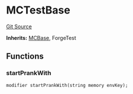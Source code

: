 # MCTestBase
[Git Source](https://github.com/metacontract/mc/blob/c3fc2b414d37afc92bb1cf2e606b4b2bede47403/resources/devkit/api-reference/MCBase.sol)

**Inherits:**
[MCBase](/resources/devkit/api-reference/Flattened.sol/abstract.MCBase), ForgeTest


## Functions
### startPrankWith


```solidity
modifier startPrankWith(string memory envKey);
```

